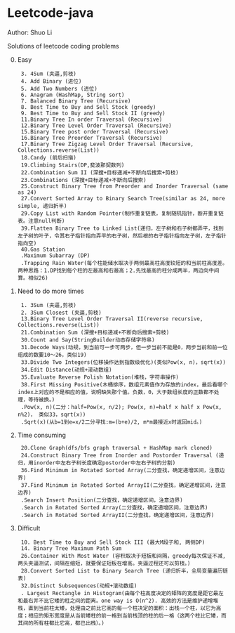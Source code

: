 Leetcode-java
=============
Author: Shuo Li

Solutions of leetcode coding problems

0. Easy

        3. 4Sum (夹逼,剪枝)
        4. Add Binary (进位)
        5. Add Two Numbers (进位)
        6. Anagram (HashMap, String sort)
        7. Balanced Binary Tree (Recursive)
        8. Best Time to Buy and Sell Stock (greedy)
        9. Best Time to Buy and Sell Stock II (greedy)
        11.Binary Tree In order Traversal (Recursive)
        12.Binary Tree Level Order Traversal (Recursive)
        15.Binary Tree post order Traversal (Recursive)
        16.Binary Tree Preorder Traversal (Recursive)
        17.Binary Tree Zigzag Level Order Traversal (Recursive, Collections.reverse(List))
        18.Candy (前后扫描)
        19.Climbing Stairs(DP,斐波那契数列)
        22.Combination Sum II (深搜+目标递减+不断向后搜索+剪枝)
        23.Combinations (深搜+目标递减+不断向后搜索)
        25.Construct Binary Tree from Preorder and Inorder Traversal (same as 24)
        27.Convert Sorted Array to Binary Search Tree(similar as 24, more simple, 递归折半)
        29.Copy List with Random Pointer(制作重复链表，复制随机指针，断开重复链表。注意null判断)
        39.Flatten Binary Tree to Linked List(递归，左子树和右子树都弄平，找到左子树的叶子，令其右子指针指向弄平的右子树，然后根的右子指针指向左子树，左子指针指向空)
        40.Gas Station 
        .Maximum Subarray (DP)
        .Trapping Rain Water(每个柱能储水取决于两侧最高柱高度较短的和当前柱高度差。两种思路：1.DP找到每个柱的左最高和右最高；2.先找最高的柱分成两半，两边向中间算。相似26)
1. Need to do more times
    
        1. 3Sum (夹逼,剪枝)
        2. 3Sum Closest (夹逼,剪枝)
        13.Binary Tree Level Order Traversal II(reverse recursive, Collections.reverse(List))
        21.Combination Sum (深搜+目标递减+不断向后搜索+剪枝)
        30.Count and Say(StringBuilder动态存储字符串)
        31.Decode Ways(动规，到当前可一步可两步，但一步当前不能是0，两步当前和前一位组成的数要10～26，类似19)
        33.Divide Two Integers(位移操作达到指数级优化)(类似Pow(x, n)，sqrt(x))
        34.Edit Distance(动规+滚动数组)
        35.Evaluate Reverse Polish Notation(堆栈，字符串操作)
        38.First Missing Positive(木桶排序，数组元素值作为存放的index，最后看哪个index上对应的不是相应的值，说明缺失那个值。负数，0，大于数组长度的正数都不处理，等待被换。)
        .Pow(x, n)(二分：half=Pow(x, n/2); Pow(x, n)=half x half x Pow(x, n%2)， 类似33，sqrt(x))
        .Sqrt(x)(从b=1到e=x/2二分寻找:m=(b+e)/2, m*m最接近x时返回mid。)
2. Time consuming

        20.Clone Graph(dfs/bfs graph traversal + HashMap mark cloned)
        24.Construct Binary Tree from Inorder and Postorder Traversal (递归，用inorder中左右子树长度确定postorder中左右子树的分割)
        36.Find Minimum in Rotated Sorted Array(二分查找，确定递增区间，注意边界)
        37.Find Minimum in Rotated Sorted ArrayII(二分查找，确定递增区间，注意边界)
        .Search Insert Position(二分查找，确定递增区间，注意边界)
        .Search in Rotated Sorted Array(二分查找，确定递增区间，注意边界)
        .Search in Rotated Sorted ArrayII(二分查找，确定递增区间，注意边界)
3. Difficult
        
        10. Best Time to Buy and Sell Stock III (最大M段子和, 两侧DP)
        14. Binary Tree Maximum Path Sum
        26.Container With Most Water (容积取决于短板和间隔，greedy每次保证不减, 两头夹逼测试，间隔在缩短，就要保证短板在增高。夹逼过程还可以剪枝。)
        28.Convert Sorted List to Binary Search Tree (递归折半，全局变量遍历链表)
        32.Distinct Subsequences(动规+滚动数组)
        . Largest Rectangle in Histogram(由每个柱高度决定的矩阵的宽度是距它最左和最右并不比它矮的柱之间的距离。one way is O(n^2). 高效的方法是维护递增堆栈，直到当前柱太矮，处理由之前比它高的每一个柱决定的面积：出栈一个柱，以它为高度；相应的矩形宽度是从当前矮柱的前一格到当前栈顶的柱的后一格（这两个柱比它矮，而其间的所有柱都比它高，都已出栈）。)
